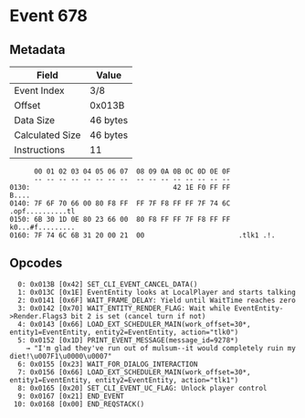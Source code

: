 # Event 678

## Metadata

| Field           | Value    |
|-----------------|----------|
| Event Index     | 3/8      |
| Offset          | 0x013B   |
| Data Size       | 46 bytes |
| Calculated Size | 46 bytes |
| Instructions    | 11       |

```
      00 01 02 03 04 05 06 07  08 09 0A 0B 0C 0D 0E 0F
      -- -- -- -- -- -- -- --  -- -- -- -- -- -- -- --
0130:                                   42 1E F0 FF FF             B....
0140: 7F 6F 70 66 00 80 F8 FF  FF 7F F8 FF FF 7F 74 6C  .opf..........tl
0150: 6B 30 1D 0E 80 23 66 00  80 F8 FF FF 7F F8 FF FF  k0...#f.........
0160: 7F 74 6C 6B 31 20 00 21  00                       .tlk1 .!.       
```

## Opcodes

```
  0: 0x013B [0x42] SET_CLI_EVENT_CANCEL_DATA()
  1: 0x013C [0x1E] EventEntity looks at LocalPlayer and starts talking
  2: 0x0141 [0x6F] WAIT_FRAME_DELAY: Yield until WaitTime reaches zero
  3: 0x0142 [0x70] WAIT_ENTITY_RENDER_FLAG: Wait while EventEntity->Render.Flags3 bit 2 is set (cancel turn if not)
  4: 0x0143 [0x66] LOAD_EXT_SCHEDULER_MAIN(work_offset=30*, entity1=EventEntity, entity2=EventEntity, action="tlk0")
  5: 0x0152 [0x1D] PRINT_EVENT_MESSAGE(message_id=9278*)
    → "I'm glad they've run out of mulsum--it would completely ruin my diet!\u007F1\u0000\u0007"
  6: 0x0155 [0x23] WAIT_FOR_DIALOG_INTERACTION
  7: 0x0156 [0x66] LOAD_EXT_SCHEDULER_MAIN(work_offset=30*, entity1=EventEntity, entity2=EventEntity, action="tlk1")
  8: 0x0165 [0x20] SET_CLI_EVENT_UC_FLAG: Unlock player control
  9: 0x0167 [0x21] END_EVENT
 10: 0x0168 [0x00] END_REQSTACK()
```
